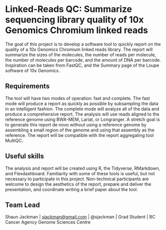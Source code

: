 # Linked-Reads QC: Summarize sequencing library quality of 10x Genomics Chromium linked reads

The goal of this project is to develop a software tool to quickly report on the quality of a 10x Genomics Chromium linked reads library. The report will summarize the sizes of the molecules, the number of reads per molecule, the number of molecules per barcode, and the amount of DNA per barcode. Inspiration can be taken from FastQC, and the Summary page of the Loupe software of 10x Genomics.

## Requirements

The tool will have two modes of operation: fast and complete. The fast mode will produce a report as quickly as possible by subsampling the data in an intelligent fashion. The complete mode will analyze all of the data and produce a comprehensive report. The analysis will use reads aligned to the reference genome using BWA-MEM, Lariat, or Longranger. A stretch goal is to generate this report de novo without using a reference genome by assembling a small region of the genome and using that assembly as the reference. The report will be compatible with the report aggregating tool MultiQC.

## Useful skills

The analysis and report will be created using R, the Tidyverse, RMarkdown, and Flexdashboard. Familiarity with some of these tools is useful, but not necessary to participate in this project. Non-technical participants are welcome to design the aesthetics of the report, prepare and deliver the presentation, and coordinate writing a brief paper about the tool.

## Team Lead
Shaun Jackman | sjackman@gmail.com | @sjackman | Grad Student | BC Cancer Agency Genome Sciences Centre

